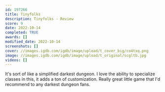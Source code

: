 ```yaml
---
id: 197266
title: Tinyfolks
description: Tinyfolks - Review
score: 9
date: 2022-10-14
completed: TRUE
awards: []
modified_date: 2022-10-14
screenshots: []
cover: //images.igdb.com/igdb/image/upload/t_cover_big/co4txq.png
image: //images.igdb.com/igdb/image/upload/t_original/scgltb.jpg
videos: []
---
```

It's sort of like a simplified darkest dungeon. I love the ability to specialize classes in this, it adds a ton of customization. Really great little game that I'd recommend to any darkest dungeon fans.